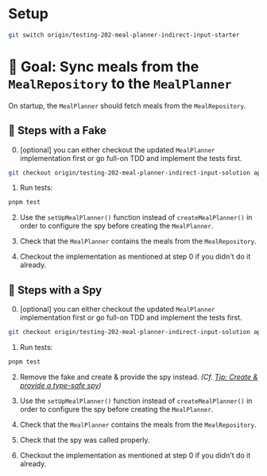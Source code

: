 # Setup

```sh
git switch origin/testing-202-meal-planner-indirect-input-starter
```

# 🎯 Goal: Sync meals from the `MealRepository` to the `MealPlanner`

On startup, the `MealPlanner` should fetch meals from the `MealRepository`.

## 📝 Steps with a Fake

0. [optional] you can either checkout the updated `MealPlanner` implementation first or go full-on TDD and implement the tests first.

```sh
git checkout origin/testing-202-meal-planner-indirect-input-solution apps/whiskmate/src/app/meal-planner/meal-planner.ts
```

1. Run tests:

```sh
pnpm test
```

2. Use the `setUpMealPlanner()` function instead of `createMealPlanner()` in order to configure the spy before creating the `MealPlanner`.

3. Check that the `MealPlanner` contains the meals from the `MealRepository`.

4. Checkout the implementation as mentioned at step 0 if you didn't do it already.

## 📝 Steps with a Spy

0. [optional] you can either checkout the updated `MealPlanner` implementation first or go full-on TDD and implement the tests first.

```sh
git checkout origin/testing-202-meal-planner-indirect-input-solution apps/whiskmate/src/app/meal-planner/meal-planner.ts
```

1. Run tests:

```sh
pnpm test
```

2. Remove the fake and create & provide the spy instead. _(Cf. [Tip: Create & provide a type-safe spy](#-tip--create--provide-a-type-safe-spy))_

3. Use the `setUpMealPlanner()` function instead of `createMealPlanner()` in order to configure the spy before creating the `MealPlanner`.

4. Check that the `MealPlanner` contains the meals from the `MealRepository`.

5. Check that the spy was called properly.

6. Checkout the implementation as mentioned at step 0 if you didn't do it already.
